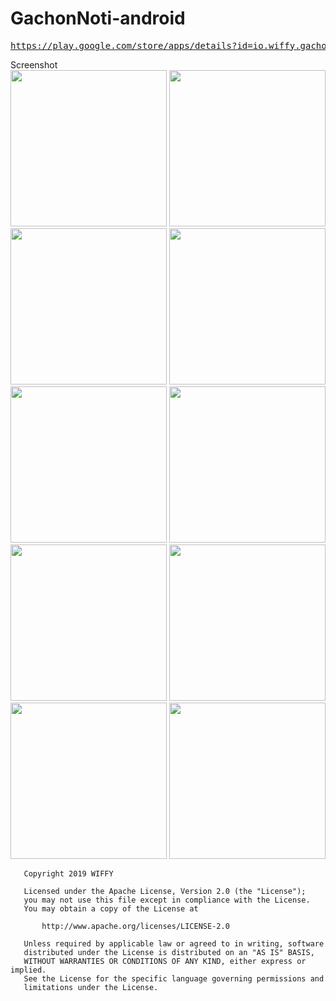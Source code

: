 # GachonNoti-android

<pre><a href="https://play.google.com/store/apps/details?id=io.wiffy.gachonNoti">https://play.google.com/store/apps/details?id=io.wiffy.gachonNoti/</a></pre>

Screenshot
<br>
<img src='https://github.com/wiffy-io/GachonNoti-android/blob/master/resource/screen2/1.png' width='250px'/>
<img src='https://github.com/wiffy-io/GachonNoti-android/blob/master/resource/screen2/3.png' width='250px'/>
<img src='https://github.com/wiffy-io/GachonNoti-android/blob/master/resource/screen2/4.png' width='250px'/>
<img src='https://github.com/wiffy-io/GachonNoti-android/blob/master/resource/screen2/5.png' width='250px'/>
<img src='https://github.com/wiffy-io/GachonNoti-android/blob/master/resource/screen2/6.png' width='250px'/>
<img src='https://github.com/wiffy-io/GachonNoti-android/blob/master/resource/screen2/7.png' width='250px'/>
<img src='https://github.com/wiffy-io/GachonNoti-android/blob/master/resource/screen2/8.png' width='250px'/>
<img src='https://github.com/wiffy-io/GachonNoti-android/blob/master/resource/screen2/9.png' width='250px'/>
<img src='https://github.com/wiffy-io/GachonNoti-android/blob/master/resource/screen2/10.png' width='250px'/>
<img src='https://github.com/wiffy-io/GachonNoti-android/blob/master/resource/screen2/11.png' width='250px'/>

```
   Copyright 2019 WIFFY

   Licensed under the Apache License, Version 2.0 (the "License");
   you may not use this file except in compliance with the License.
   You may obtain a copy of the License at

       http://www.apache.org/licenses/LICENSE-2.0

   Unless required by applicable law or agreed to in writing, software
   distributed under the License is distributed on an "AS IS" BASIS,
   WITHOUT WARRANTIES OR CONDITIONS OF ANY KIND, either express or implied.
   See the License for the specific language governing permissions and
   limitations under the License.
   ```
